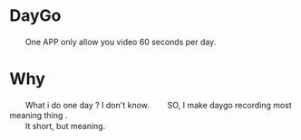 # DayGo
　　One APP only allow you video 60 seconds per day.
　　
# Why
　　What i do one day ? I don't know. 
　　SO, I make daygo recording most meaning thing .  
　　It short, but meaning.
